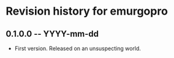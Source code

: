 # Revision history for emurgopro

## 0.1.0.0 -- YYYY-mm-dd

* First version. Released on an unsuspecting world.
